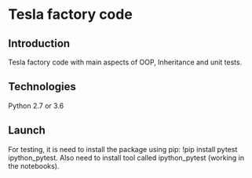 # Tesla factory code
## Introduction
Tesla factory code with main aspects of OOP, Inheritance and unit tests.
## Technologies
Python 2.7 or 3.6
## Launch
For testing, it is need to install the package using pip: !pip install pytest ipython_pytest. Also need to install tool called ipython_pytest (working in the notebooks).

